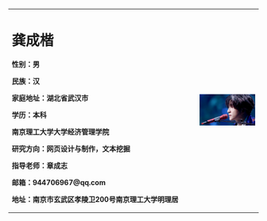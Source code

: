 <table border="0">
  <tr>
    <td width="75%">
      <h1>龚成楷</h1>
      <p><b>性别：男</b></p>
      <p><b>民族：汉</b></p>
      <p><b>家庭地址：湖北省武汉市</b></p>
      <p><b>学历：本科</b></p>
      <p><b>南京理工大学大学经济管理学院</b></p>
      <p><b>研究方向：网页设计与制作，文本挖掘</b></p>
      <p><b>指导老师：章成志</b></p>
      <p><b>邮箱：944706967@qq.com</b></p>
      <p><b>地址：南京市玄武区孝陵卫200号南京理工大学明理居
    <td width="50%">
      <img src="/timg.jpg" width="100%">      
